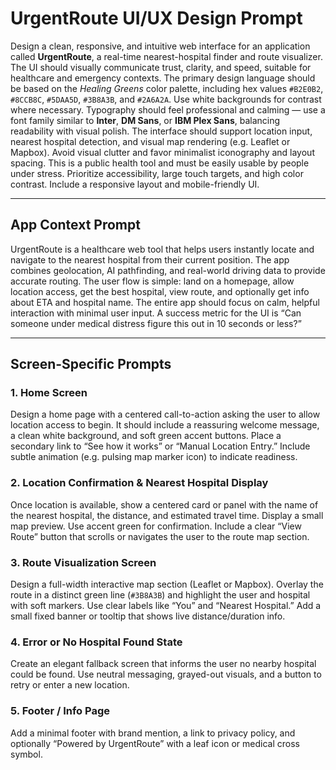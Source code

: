 
# UrgentRoute UI/UX Design Prompt

Design a clean, responsive, and intuitive web interface for an application called **UrgentRoute**, a real-time nearest-hospital finder and route visualizer. The UI should visually communicate trust, clarity, and speed, suitable for healthcare and emergency contexts. The primary design language should be based on the *Healing Greens* color palette, including hex values `#B2E0B2`, `#8CCB8C`, `#5DAA5D`, `#3B8A3B`, and `#2A6A2A`. Use white backgrounds for contrast where necessary. Typography should feel professional and calming — use a font family similar to **Inter**, **DM Sans**, or **IBM Plex Sans**, balancing readability with visual polish. The interface should support location input, nearest hospital detection, and visual map rendering (e.g. Leaflet or Mapbox). Avoid visual clutter and favor minimalist iconography and layout spacing. This is a public health tool and must be easily usable by people under stress. Prioritize accessibility, large touch targets, and high color contrast. Include a responsive layout and mobile-friendly UI.

---

## App Context Prompt

UrgentRoute is a healthcare web tool that helps users instantly locate and navigate to the nearest hospital from their current position. The app combines geolocation, AI pathfinding, and real-world driving data to provide accurate routing. The user flow is simple: land on a homepage, allow location access, get the best hospital, view route, and optionally get info about ETA and hospital name. The entire app should focus on calm, helpful interaction with minimal user input. A success metric for the UI is “Can someone under medical distress figure this out in 10 seconds or less?”

---

## Screen-Specific Prompts

### 1. Home Screen
Design a home page with a centered call-to-action asking the user to allow location access to begin. It should include a reassuring welcome message, a clean white background, and soft green accent buttons. Place a secondary link to “See how it works” or “Manual Location Entry.” Include subtle animation (e.g. pulsing map marker icon) to indicate readiness.

### 2. Location Confirmation & Nearest Hospital Display
Once location is available, show a centered card or panel with the name of the nearest hospital, the distance, and estimated travel time. Display a small map preview. Use accent green for confirmation. Include a clear “View Route” button that scrolls or navigates the user to the route map section.

### 3. Route Visualization Screen
Design a full-width interactive map section (Leaflet or Mapbox). Overlay the route in a distinct green line (`#3B8A3B`) and highlight the user and hospital with soft markers. Use clear labels like “You” and “Nearest Hospital.” Add a small fixed banner or tooltip that shows live distance/duration info.

### 4. Error or No Hospital Found State
Create an elegant fallback screen that informs the user no nearby hospital could be found. Use neutral messaging, grayed-out visuals, and a button to retry or enter a new location.

### 5. Footer / Info Page
Add a minimal footer with brand mention, a link to privacy policy, and optionally “Powered by UrgentRoute” with a leaf icon or medical cross symbol.
